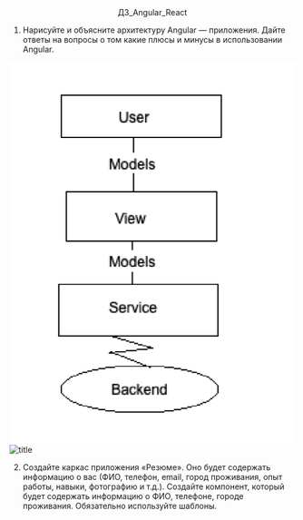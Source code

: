 <center>ДЗ_Angular_React</center>

1.	Нарисуйте и объясните архитектуру Angular — приложения. Дайте ответы на вопросы о том какие плюсы и минусы в использовании Angular.

![title](/HomeWork6/ng.png)
![title](/ng.png)

2.	Создайте каркас приложения «Резюме». Оно будет содержать информацию о вас (ФИО, телефон, email, город проживания, опыт работы, навыки, фотографию и т.д.). Создайте компонент, который будет содержать информацию о ФИО, телефоне, городе проживания. Обязательно используйте шаблоны.
